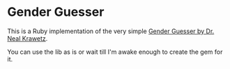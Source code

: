 # Gender Guesser #

This is a Ruby implementation of the very simple [Gender Guesser by Dr. Neal Krawetz](http://www.hackerfactor.com/GenderGuesser.php).

You can use the lib as is or wait till I'm awake enough to create the gem for it.
